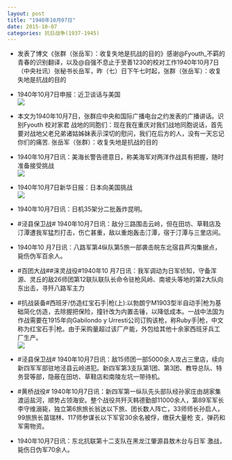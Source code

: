 ```yaml
---
layout: post
title: "1940年10月07日"
date: 2015-10-07
categories: 抗日战争(1937-1945)
---
```


<meta name="referrer" content="no-referrer" />

- 发表了博文《张群（张岳军）：收复失地是抗战的目的》感谢@Fyouth_不羁的青春的识别翻译，以及@自强不息止于至善1230的校对工作1940年10月7日（中央社讯）张秘书长岳军，昨（七）日下午七时起，张群（张岳军）：收复失地是抗战的目的 

- 1940年10月7日申报：近卫谈话与美国 <br/><img src="https://ww2.sinaimg.cn/large/aca367d8jw1ewsxp2h4ocj20xk1467wh.jpg" />

- 本文为1940年10月7日，张群应中央和国际广播电台之约发表的广播讲话。识别Fyouth 校对家君 战地的同胞们：现在我在重庆对我们战地同胞说话，首先要对战地父老兄弟诸姑姊妹表示深切的慰问，我们在后方的人，没有一天忘记你们的痛苦. 张岳军（张群）：收复失地是抗战的目的 

- 1940年10月7日讯：美海长警告德意日，称美海军对两洋作战具有把握，随时准备接受挑战 <br/><img src="https://ww1.sinaimg.cn/large/aca367d8jw1ewsvyiyogtj208u0ktq61.jpg" />

- 1940年10月7日新华日报：日本向美国挑战 <br/><img src="https://ww2.sinaimg.cn/large/aca367d8jw1ewsu7jmoldj21260hragr.jpg" />

- 1940年10月7日讯：日机35架分二批轰炸昆明。 

- #泾县保卫战# 1940年10月7日讯：敌分三路围击云岭，但在田坊、草鞋店及汀潭遭我军猛烈打击，伤亡甚重，敌以重炮轰击汀潭，宿于汀潭与三里店间。 

- 1940年10 月7日讯：八路军第4纵队第5旅一部袭击皖东北宿县芦沟集据点，毙伤伪军百余人。 

- #百团大战##涞灵战役#1940年10 月7日讯：我军调动为日军侦知，守备浑源、灵丘的敌26师团第12联队联队长命令驻枪风岭、南坡头等地的第2大队向东出击，寻歼八路军主力 

- #抗战装备#西班牙/仿造红宝石手|枪(上):以勃朗宁M1903型半自动手|枪为基础简化仿造，去除握把保险，撞针改为内置击锤，以降低成本。一战中法国为作战需要在1915年向Gabilondo y Urresti公司订购该枪，称Ruby手|枪，中文称为红宝石手|枪。由于采购量超过该厂产能，外包给其他十余家西班牙兵工厂生产。 <br/><img src="https://ww3.sinaimg.cn/large/aca367d8jw1ewscaq68e7j208c0dpdgu.jpg" />

- #泾县保卫战# 1940年10月7日讯：敌15师团一部5000余人攻占三里店，续向新四军军部驻地泾县云岭进犯。新四军第3支队第1团、第3团、教导总队、特务营等部，隐蔽在田坊、草鞋店和南陵左坑一带待机。 

- #黄桥战役# 1940年10月7日讯：新四军第一纵队先头部队经孙家庄由胡家集渡运盐河，顺势占领海安。整个战役共歼灭韩德勤部11000余人，第89军军长李守维溺毙，独立第6旅旅长翁达以下旅、团长数人阵亡，33师师长孙启人，99旅旅长苗瑞林、117师参谋长以下军官30余名被俘，缴获大量枪 支，弹药和军需物资。 

- 1940年10月7日讯：东北抗联第十二支队在黑龙江肇源县敖木台与日军 激战，毙伤日伪军70余人。 

